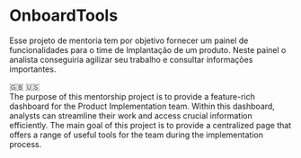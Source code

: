 # OnboardTools
Esse projeto de mentoria tem por objetivo fornecer um painel de funcionalidades para o time de Implantação de um produto.
Neste painel o analista conseguiria agilizar seu trabalho e consultar informações importantes.


:uk: :us: <br>
The purpose of this mentorship project is to provide a feature-rich dashboard for the Product Implementation team. Within this dashboard, analysts can streamline their work and access crucial information efficiently.
The main goal of this project is to provide a centralized page that offers a range of useful tools for the team during the implementation process.
